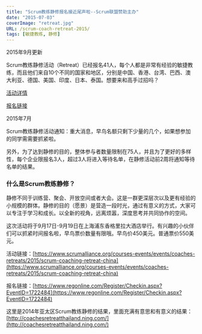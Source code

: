 ```yaml
---
title: "Scrum教练静修报名接近尾声啦--Scrum联盟赞助主办"
date: "2015-07-03"
coverImage: "retreat.jpg"
URL: /scrum-coach-retreat-2015/
tags: [敏捷教练, 静修]
---
```


2015年9月更新

Scrum教练静修活动（Retreat）已经报名41人，每个人都是非常有经验的敏捷教练，而且他们来自10个不同的国家和地区，分别是中国、香港、台湾、巴西、澳大利亚、德国、美国、印度、日本、泰国。想要来和高手过招吗？

[活动详情](https://www.scrumalliance.org/courses-events/events/coaches-retreats/2015/scrum-coaching-retreat-china)

[报名链接](https://www.regonline.com/Register/Checkin.aspx?EventID=1722484)

2015年7月

Scrum教练静修活动通知：重大消息，早鸟名额只剩下少量的几个，如果想参加的同学需需要抓紧啦。

另外，为了达到静修的目的，整体参与者数量限制在75人，并且为了更好的多样性，每个企业限报名3人，超过3人将进入等待名单，在静修活动前2周将通知等待名单的结果。

### 什么是Scrum教练静修？

静修不同于训练营、聚会、开放空间或者大会。这是一群更深层次以及更有经验的小规模的群体。静修的目的（愿景）是营造一段时光，通过有意义的方式，大家可以专注于学习和成长。以全新的视角，远离烦嚣，深度思考并共同协作的空间。

这次活动将于9月17日-9月19日在上海浦东香格里拉大酒店举行。有兴趣的小伙伴们可以抓紧时间报名啦，早鸟票价数量有限哦。早鸟价450美元。普通票价550美元。

活动链接：[https://www.scrumalliance.org/courses-events/events/coaches-retreats/2015/scrum-coaching-retreat-china](https://www.scrumalliance.org/courses-events/events/coaches-retreats/2015/scrum-coaching-retreat-china)

报名链接：[https://www.regonline.com/Register/Checkin.aspx?EventID=1722484](https://www.regonline.com/Register/Checkin.aspx?EventID=1722484)

这里是2014年亚太区Scrum教练静修的结果，里面充满有意思和有意义的结果： [http://coachesretreatthailand.ning.com/](http://coachesretreatthailand.ning.com/)
